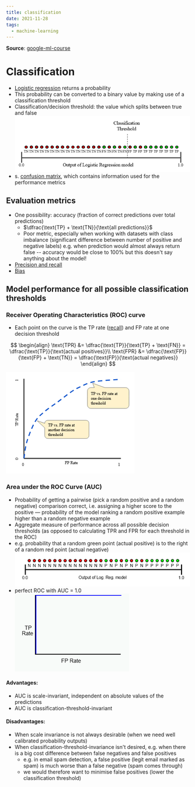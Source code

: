 ```yaml
---
title: classification
date: 2021-11-28
tags:
  - machine-learning
---
```


**Source**: [google-ml-course](bibliography/google-ml-course.md)

# Classification
* [Logistic regression](ma/logistic-regression.md) returns a probability
* This probability can be converted to a binary value by making use of a classification threshold
* Classification/decision threshold: the value which splits between true and false  
	![](/_img/classification-threshold.png)
* s. [confusion matrix](ma/confusion-matrix.md), which contains information used for the performance metrics


## Evaluation metrics
* One possibility: accuracy (fraction of correct predictions over total predictions)  
	* $\dfrac{\text{TP} + \text{TN}}{\text{all predictions}}$
	* Poor metric, especially when working with datasets with class imbalance (significant difference between number of positive and negative labels) 
		e.g. when prediction would almost always return false -- accuracy would be close to 100% but this doesn't say anything about the model!
* [Precision and recall](ma/precision-and-recall.md)
* [Bias](ma/bias.md)


## Model performance for all possible classification thresholds
### Receiver Operating Characteristics (ROC) curve
* Each point on the curve is the TP rate ([recall](ma/precision-and-recall.md)) and FP rate at one decision threshold

$$
\begin{align}
\text{TPR} &= \dfrac{\text{TP}}{\text{TP} + \text{FN}}
	= \dfrac{\text{TP}}{\text{actual positives}}\\
\text{FPR} &= \dfrac{\text{FP}}{\text{FP} + \text{TN}}
	= \dfrac{\text{FP}}{\text{actual negatives}}
\end{align}
$$

![](/_img/roc-curve.png)

### Area under the ROC Curve (AUC)
* Probability of getting a pairwise (pick a random positive and a random negative) comparison correct, i.e. assigning a higher score to the positive — probability of the model ranking a random positive example higher than a random negative example
* Aggregate measure of performance across all possible decision thresholds (as opposed to calculating TPR and FPR for each threshold in the ROC)
* e.g. probability that a random green point (actual positive) is to the right of a random red point (actual negative)  	
	![](/_img/auc-example.png)
* perfect ROC with AUC = 1.0
	![](/_img/perfect-roc.png)

#### Advantages:
* AUC is scale-invariant, independent on absolute values of the predictions
* AUC is classification-threshold-invariant

#### Disadvantages:
* When scale invariance is not always desirable (when we need well calibrated probability outputs)
* When classification-threshold-invariance isn't desired, e.g. when there is a big cost difference between false negatives and false positives
	* e.g. in email spam detection, a false positive (legit email marked as spam) is much worse than a false negative (spam comes through)
	* we would therefore want to minimise false positives (lower the classification threshold)